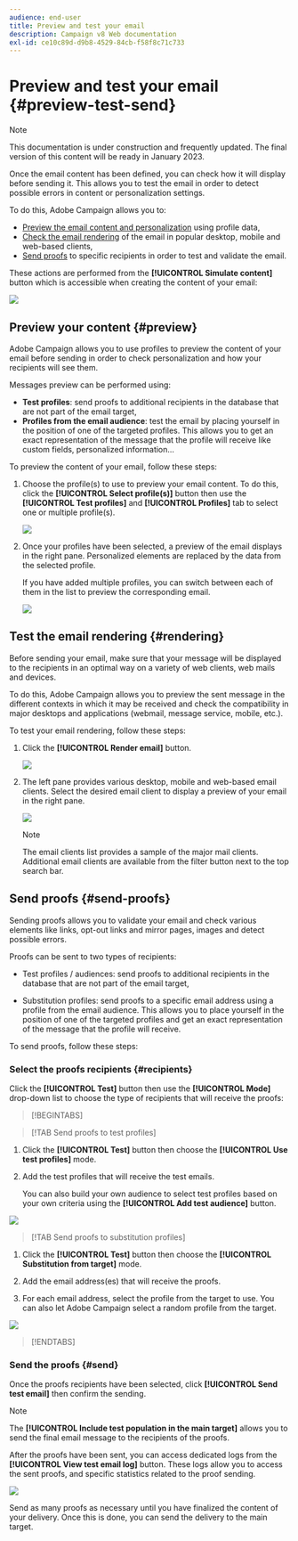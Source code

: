 ```yaml
---
audience: end-user
title: Preview and test your email
description: Campaign v8 Web documentation
exl-id: ce10c89d-d9b8-4529-84cb-f58f8c71c733
---
```

# Preview and test your email {#preview-test-send}

>[!NOTE]
>
>This documentation is under construction and frequently updated. The final version of this content will be ready in January 2023.

Once the email content has been defined, you can check how it will display before sending it. This allows you to test the email in order to detect possible errors in content or personalization settings.

To do this, Adobe Campaign allows you to:

* [Preview the email content and personalization](#preview) using profile data,
* [Check the email rendering](#rendering) of the email in popular desktop, mobile and web-based clients,
* [Send proofs](#send-proofs) to specific recipients in order to test and validate the email.

These actions are performed from the **[!UICONTROL Simulate content]** button which is accessible when creating the content of your email:

![](assets/simulate.png)

## Preview your content {#preview}

Adobe Campaign allows you to use profiles to preview the content of your email before sending in order to check personalization and how your recipients will see them.

Messages preview can be performed using:

* **Test profiles**: send proofs to additional recipients in the database that are not part of the email target,
* **Profiles from the email audience**: test the email by placing yourself in the position of one of the targeted profiles. This allows you to get an exact representation of the message that the profile will receive like custom fields, personalized information...

To preview the content of your email, follow these steps:

1. Choose the profile(s) to use to preview your email content. To do this, click the **[!UICONTROL Select profile(s)]** button then use the **[!UICONTROL Test profiles]** and **[!UICONTROL Profiles]** tab to select one or multiple profile(s). 

    ![](assets/preview-profile.png)

1. Once your profiles have been selected, a preview of the email displays in the right pane. Personalized elements are replaced by the data from the selected profile.

    If you have added multiple profiles, you can switch between each of them in the list to preview the corresponding email.

    ![](assets/preview.png)

## Test the email rendering {#rendering}

Before sending your email, make sure that your message will be displayed to the recipients in an optimal way on a variety of web clients, web mails and devices.

To do this, Adobe Campaign allows you to preview the sent message in the different contexts in which it may be received and check the compatibility in major desktops and applications (webmail, message 
service, mobile, etc.).

To test your email rendering, follow these steps:

1. Click the **[!UICONTROL Render email]** button.

    ![](assets/render.png)

1. The left pane provides various desktop, mobile and web-based email clients. Select the desired email client to display a preview of your email in the right pane. 

    ![](assets/render-context.png)

    >[!NOTE]
    >
    >The email clients list provides a sample of the major mail clients. Additional email clients are available from the filter button next to the top search bar.

## Send proofs {#send-proofs}

Sending proofs allows you to validate your email and check various elements like links, opt-out links and mirror pages, images and detect possible errors.

Proofs can be sent to two types of recipients:

* Test profiles / audiences: send proofs to additional recipients in the database that are not part of the email target,

* Substitution profiles: send proofs to a specific email address using a profile from the email audience. This allows you to place yourself in the position of one of the targeted profiles and get an exact representation of the message that the profile will receive.
 
To send proofs, follow these steps:

### Select the proofs recipients {#recipients}

Click the **[!UICONTROL Test]** button then use the **[!UICONTROL Mode]** drop-down list to choose the type of recipients that will receive the proofs:

>[!BEGINTABS]

>[!TAB Send proofs to test profiles]

1. Click the **[!UICONTROL Test]** button then choose the **[!UICONTROL Use test profiles]** mode.

1. Add the test profiles that will receive the test emails.

    You can also build your own audience to select test profiles based on your own criteria using the **[!UICONTROL Add test audience]** button.

![](assets/test-profiles-audience.png)

>[!TAB Send proofs to substitution profiles]

1. Click the **[!UICONTROL Test]** button then choose the **[!UICONTROL Substitution from target]** mode.

1. Add the email address(es) that will receive the proofs.

1. For each email address, select the profile from the target to use. You can also let Adobe Campaign select a random profile from the target.

![](assets/substitution.png)

>[!ENDTABS]

### Send the proofs {#send}

Once the proofs recipients have been selected, click **[!UICONTROL Send test email]** then confirm the sending.

>[!NOTE]
>
>The **[!UICONTROL Include test population in the main target]** allows you to send the final email message to the recipients of the proofs.

After the proofs have been sent, you can access dedicated logs from the **[!UICONTROL View test email log]** button. These logs allow you to access the sent proofs, and specific statistics related to the proof sending.

![](assets/proof-log.png)

Send as many proofs as necessary until you have finalized the content of your delivery. Once this is done, you can send the delivery to the main target.


<!--
By default, the subject of the proof is prefixed by ‘Proof #’, where # is the number of the proof. You can change this prefix in the Label prefix field.

Use address substitution in proof
Instead of selecting dedicated recipients in the database, you can use the Substitution of the address option.
This option lets you use the recipient profiles of the delivery and replace their email addresses with one or more other addresses that will receive the proof.
When this option is selected, the proof addresses will be filled in via a special editor that lets you configure the substitution(s).
Configuration is performed as follows:
Click the Add icon to define a substitution.
Enter the recipient address to be used, or select it from the list.
Select the profile to use in the proof: save the Random value in the Profile to use column to use the data of any profile of the target in the proof.
Click the Detail icon to select a profile from the main target, as in the following example:
You can define as many substitution addresses as necessary.



Click the profile selection button to display the list of profiles targeted by the message.
Select the profile to use for testing, then enter in the Address field the desired substitution address, then click Confirm. All proofs targeting the profile will be sent to this email address, rather than to the one defined in the database for this profile.
If you want to add a specific prefix to the proofs’ subject line, fill in the Subject line prefix field.
The profile is added to the list, with its associated substitution address and prefix. Repeat the above steps for all the profiles that you want to use for testing, then click Confirm.
f you want to send a proof to multiple substitution addresses for a same profile, you must add this profile as many times as required.
In the example below, the proof based on the profile John Smith will be sent to two different substitution addresses:
Once all profiles and substitution addresses are defined, you can send a proof to test the message. To do this, click the Test button, then select the type of test to perform.
Note that if no test profile has been added to the message target, the Email rendering and Proof + Email rendering options are not available. For more information on proofs sending, refer to this section.

-->


